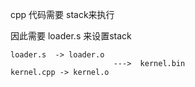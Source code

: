 
cpp 代码需要 stack来执行

因此需要 loader.s 来设置stack
```
loader.s  -> loader.o  
                       --->  kernel.bin
kernel.cpp -> kernel.o
```